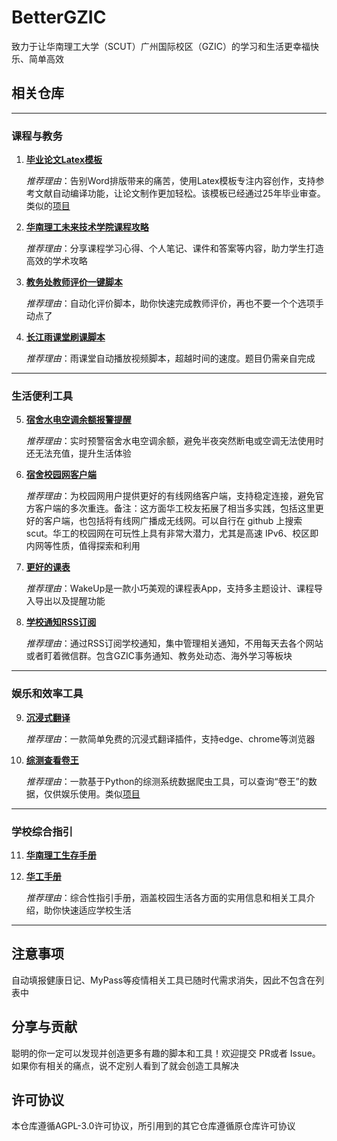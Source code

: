 # BetterGZIC

致力于让华南理工大学（SCUT）广州国际校区（GZIC）的学习和生活更幸福快乐、简单高效

## 相关仓库

---

### 课程与教务

1. **[毕业论文Latex模板](https://github.com/frinkleko/SCUT-thesis)**  

   *推荐理由*：告别Word排版带来的痛苦，使用Latex模板专注内容创作，支持参考文献自动编译功能，让论文制作更加轻松。该模板已经通过25年毕业审查。类似的[项目](https://github.com/alwintsui/scutthesis)

3. **[华南理工未来技术学院课程攻略](https://github.com/OpenFuTech/SCUT-FT-Guide)**  

   *推荐理由*：分享课程学习心得、个人笔记、课件和答案等内容，助力学生打造高效的学术攻略

4. **[教务处教师评价一键脚本](https://github.com/Thungghuan/teacher_comment)**  

   *推荐理由*：自动化评价脚本，助你快速完成教师评价，再也不要一个个选项手动点了

5. **[长江雨课堂刷课脚本](https://github.com/Cat1007/yuketangHelperSCUTLite)**  

   *推荐理由*：雨课堂自动播放视频脚本，超越时间的速度。题目仍需亲自完成

---

### 生活便利工具
5. **[宿舍水电空调余额报警提醒](https://github.com/sxdl/elec_room_info)**  

   *推荐理由*：实时预警宿舍水电空调余额，避免半夜突然断电或空调无法使用时还无法充值，提升生活体验

7. **[宿舍校园网客户端](https://github.com/SeaLoong/drcom4scut)**  

   *推荐理由*：为校园网用户提供更好的有线网络客户端，支持稳定连接，避免官方客户端的多次重连。备注：这方面华工校友拓展了相当多实践，包括这里更好的客户端，也包括将有线网广播成无线网。可以自行在 github 上搜索 scut。华工的校园网在可玩性上具有非常大潜力，尤其是高速 IPv6、校区即内网等性质，值得探索和利用

8. **[更好的课表](https://www.wakeup.fun/)**  

   *推荐理由*：WakeUp是一款小巧美观的课程表App，支持多主题设计、课程导入导出以及提醒功能

9. **[学校通知RSS订阅](https://docs.rsshub.app/routes/university#%E5%8D%8E%E5%8D%97%E7%90%86%E5%B7%A5%E5%A4%A7%E5%AD%A6)**

   *推荐理由*：通过RSS订阅学校通知，集中管理相关通知，不用每天去各个网站或者盯着微信群。包含GZIC事务通知、教务处动态、海外学习等板块

---

### 娱乐和效率工具
9. **[沉浸式翻译](https://github.com/fishjar/kiss-translator)**

   *推荐理由*：一款简单免费的沉浸式翻译插件，支持edge、chrome等浏览器

11. **[综测查看卷王](https://github.com/1067088037/SCUTFindOverachievers)**

    *推荐理由*：一款基于Python的综测系统数据爬虫工具，可以查询“卷王”的数据，仅供娱乐使用。类似[项目](https://github.com/kellehod/GradeCrawler)

---

### 学校综合指引
11. **[华南理工生存手册](https://github.com/Kozmosa/survive-in-scut)**

12. **[华工手册](https://www.gzic.online/)**

    *推荐理由*：综合性指引手册，涵盖校园生活各方面的实用信息和相关工具介绍，助你快速适应学校生活

---

## 注意事项
自动填报健康日记、MyPass等疫情相关工具已随时代需求消失，因此不包含在列表中

## 分享与贡献
聪明的你一定可以发现并创造更多有趣的脚本和工具！欢迎提交 PR或者 Issue。如果你有相关的痛点，说不定别人看到了就会创造工具解决

## 许可协议
本仓库遵循AGPL-3.0许可协议，所引用到的其它仓库遵循原仓库许可协议
